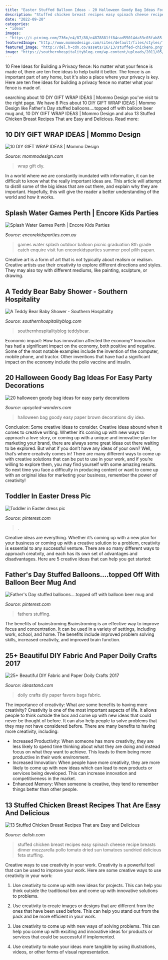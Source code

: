 ```yaml
---
title: "Easter Stuffed Balloon Ideas - 20 Halloween Goody Bag Ideas For Easy Party Decorations"
description: "Stuffed chicken breast recipes easy spinach cheese recipe breasts dinner mozzarella pollo tomato dried sun tomatoes sundried delicious feta stuffing"
date: "2022-09-20"
categories:
- "ideas"
images:
- "https://i.pinimg.com/736x/e4/87/88/e4878881ff84cad55014da33c03fab85--toddler-photos-easter-dress.jpg"
featuredImage: "http://www.mommodesign.com/sites/default/files/styles/full_width/public/images/gallery/1530/giftwrap4.jpg?itok=Y-um-7ds"
featured_image: "http://del.h-cdn.co/assets/16/13/stuffed-chicken6.png"
image: "https://southernhospitalityblog.com/wp-content/uploads/2011/05/025.jpg"
---
```



10 Free Ideas for Building a Privacy fence: No matter what your fence is made of, there are ten free ideas to help build it better.
The fence is an important part of any home, but it's also a place where your privacy is key. Here are ten free ideas for building a privacy fence no matter what your fence is made of.

	

		
searching about 10 DIY GIFT WRAP IDEAS | Mommo Design you've visit to the right page. We have 8 Pics about 10 DIY GIFT WRAP IDEAS | Mommo Design like Father&#039;s Day stuffed balloons....topped off with balloon beer mug and, 10 DIY GIFT WRAP IDEAS | Mommo Design and also 13 Stuffed Chicken Breast Recipes That are Easy and Delicious. Read more:
		
    
## 10 DIY GIFT WRAP IDEAS | Mommo Design

<img loading=lazy src="http://www.mommodesign.com/sites/default/files/styles/full_width/public/images/gallery/1530/giftwrap4.jpg?itok=Y-um-7ds" onerror="this.onerror=null;this.src='https://tse1.mm.bing.net/th?id=OIP.jC3MpvjlW0Ef15du5e3KYgHaJP&amp;pid=15.1';" alt="10 DIY GIFT WRAP IDEAS | Mommo Design">

_Source: mommodesign.com_

>wrap gift diy. 

	

In a world where we are constantly inundated with information, it can be difficult to know what the really important ideas are. This article will attempt to distill some of the big ideas that are out there, and explain why they are important. Hopefully, this will give the reader a better understanding of the world and how it works.

    
## Splash Water Games Perth | Encore Kids Parties

<img loading=lazy src="http://www.encorekidsparties.com.au/sites/encorekidsparties.com.au/files/water-balloon-catch_0.jpg" onerror="this.onerror=null;this.src='https://tse2.mm.bing.net/th?id=OIP.94UolIEdmEshB-kdLWwqRQHaLH&amp;pid=15.1';" alt="Splash Water Games Perth | Encore Kids Parties">

_Source: encorekidsparties.com.au_

>games water splash outdoor balloon picnic graduation 8th grade catch enquire visit fun encorekidsparties summer pool pilih papan. 

	

Creative art is a form of art that is not typically about realism or realism. Creative artists use their creativity to explore different directions and styles. They may also toy with different mediums, like painting, sculpture, or drawing.

    
## A Teddy Bear Baby Shower - Southern Hospitality

<img loading=lazy src="https://southernhospitalityblog.com/wp-content/uploads/2011/05/025.jpg" onerror="this.onerror=null;this.src='https://tse3.mm.bing.net/th?id=OIP.6Ul0jtHN1o5CGtc5d3b2awHaLH&amp;pid=15.1';" alt="A Teddy Bear Baby Shower - Southern Hospitality">

_Source: southernhospitalityblog.com_

>southernhospitalityblog teddybear. 

	

Economic impact: How has innovation affected the economy?
Innovation has had a significant impact on the economy, both positive and negative. Some of the most notable examples include the invention of the computer, mobile phone, and tractor. Other inventions that have had a significant impact on the economy include the polio vaccine and insulin.

    
## 20 Halloween Goody Bag Ideas For Easy Party Decorations

<img loading=lazy src="http://www.upcycled-wonders.com/wp-content/uploads/2016/10/halloween-goody-bag-ideas-black-brown-paper-googly-eyes-easy-diy-idea.jpg" onerror="this.onerror=null;this.src='https://tse4.mm.bing.net/th?id=OIP.-xp_1t6m6kxI-QfI7pbr_gHaDp&amp;pid=15.1';" alt="20 halloween goody bag ideas for easy party decorations">

_Source: upcycled-wonders.com_

>halloween bag goody easy paper brown decorations diy idea. 

	

Conclusion: Some creative ideas to consider.
Creative ideas abound when it comes to creative writing. Whether it’s coming up with new ways to approach a love story, or coming up with a unique and innovative plan for marketing your brand, there are always some great ideas out there waiting to be explored. But what if you don’t have any ideas of your own? Well, that’s where creativity comes in! There are many different ways to come up with creative solutions that can be put to use in your work, and if you’re willing to explore them, you may find yourself with some amazing results. So next time you face a difficulty in producing content or want to come up with an original idea for marketing your business, remember the power of creativity!

    
## Toddler In Easter Dress Pic

<img loading=lazy src="https://i.pinimg.com/736x/e4/87/88/e4878881ff84cad55014da33c03fab85--toddler-photos-easter-dress.jpg" onerror="this.onerror=null;this.src='https://tse1.mm.bing.net/th?id=OIP.lsedBREKxYS9QNQcVYp2-wHaLH&amp;pid=15.1';" alt="Toddler in Easter dress pic">

_Source: pinterest.com_

>. 

	

Creative ideas are everything. Whether it’s coming up with a new plan for your business or coming up with a creative solution to a problem, creativity is essential to any successful venture. There are so many different ways to approach creatvity, and each has its own set of advantages and disadvantages. Here are 5 creative ideas that can help you get started: 

    
## Father&#039;s Day Stuffed Balloons....topped Off With Balloon Beer Mug And

<img loading=lazy src="https://i.pinimg.com/736x/0b/7b/dc/0b7bdcb3b6b0216eb263ffefa513e053.jpg" onerror="this.onerror=null;this.src='https://tse3.mm.bing.net/th?id=OIP.6sL4-hqhHv-Xwaf-2XcT1QHaJ3&amp;pid=15.1';" alt="Father&#039;s Day stuffed balloons....topped off with balloon beer mug and">

_Source: pinterest.com_

>fathers stuffing. 

	

The benefits of brainstroming
Brainstroming is an effective way to improve focus and concentration. It can be used in a variety of settings, including work, school, and home. The benefits include improved problem solving skills, increased creativity, and improved brain function.

    
## 25+ Beautiful DIY Fabric And Paper Doily Crafts 2017

<img loading=lazy src="https://ideastand.com/wp-content/uploads/2015/11/doily-crafts/27-doily-crafts.jpg" onerror="this.onerror=null;this.src='https://tse3.mm.bing.net/th?id=OIP.3FYMnNtj2nt-VXsyNMltLgHaPO&amp;pid=15.1';" alt="25+ Beautiful DIY Fabric and Paper Doily Crafts 2017">

_Source: ideastand.com_

>doily crafts diy paper favors bags fabric. 

	

The importance of creativity: What are some benefits to having more creativity?
Creativity is one of the most important aspects of life. It allows people to think outside the box and come up with new ideas that could never be thought of before. It can also help people to solve problems that they may not have considered before. There are many benefits to having more creativity, including: 
- Increased Productivity: When someone has more creativity, they are less likely to spend time thinking about what they are doing and instead focus on what they want to achieve. This leads to them being more productive in their work environment. 
- Increased Innovation: When people have more creativity, they are more likely to come up with new ideas which can lead to new products or services being developed. This can increase innovation and competitiveness in the market. 
- Enhanced Memory: When someone is creative, they tend to remember things better than other people.

    
## 13 Stuffed Chicken Breast Recipes That Are Easy And Delicious

<img loading=lazy src="http://del.h-cdn.co/assets/16/13/stuffed-chicken6.png" onerror="this.onerror=null;this.src='https://tse4.mm.bing.net/th?id=OIP.l4YtmymHqepZG0BNwbABtgHaLM&amp;pid=15.1';" alt="13 Stuffed Chicken Breast Recipes That are Easy and Delicious">

_Source: delish.com_

>stuffed chicken breast recipes easy spinach cheese recipe breasts dinner mozzarella pollo tomato dried sun tomatoes sundried delicious feta stuffing. 

	

Creative ways to use creativity in your work.
Creativity is a powerful tool that can be used to improve your work. Here are some creative ways to use creativity in your work:
1. Use creativity to come up with new ideas for projects. This can help you think outside the traditional box and come up with innovative solutions to problems.

2. Use creativity to create images or designs that are different from the ones that have been used before. This can help you stand out from the pack and be more efficient in your work.

3. Use creativity to come up with new ways of solving problems. This can help you come up with exciting and innovative ideas for products or services that could be successful if implemented.

4. Use creativity to make your ideas more tangible by using illustrations, videos, or other forms of visual representation.

